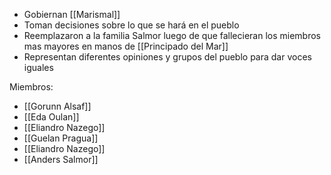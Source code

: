 - Gobiernan [[Marismal]]
- Toman decisiones sobre lo que se hará en el pueblo
- Reemplazaron a la familia Salmor luego de que fallecieran los miembros mas mayores en manos de [[Principado del Mar]]
- Representan diferentes opiniones y grupos del pueblo para dar voces iguales

Miembros:
- [[Gorunn Alsaf]]
- [[Eda Oulan]]
- [[Eliandro Nazego]]
- [[Guelan Pragua]]
- [[Eliandro Nazego]]
- [[Anders Salmor]]